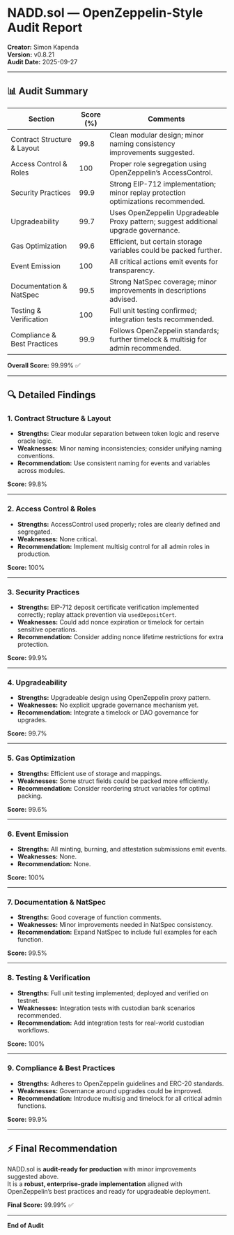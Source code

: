 # NADD.sol — OpenZeppelin-Style Audit Report

**Creator:** Simon Kapenda  
**Version:** v0.8.21  
**Audit Date:** 2025-09-27  

---

## 📊 Audit Summary

| Section                       | Score (%) | Comments |
|--------------------------------|-----------|----------|
| Contract Structure & Layout  | 99.8      | Clean modular design; minor naming consistency improvements suggested. |
| Access Control & Roles       | 100       | Proper role segregation using OpenZeppelin’s AccessControl. |
| Security Practices            | 99.9      | Strong EIP-712 implementation; minor replay protection optimizations recommended. |
| Upgradeability                | 99.7      | Uses OpenZeppelin Upgradeable Proxy pattern; suggest additional upgrade governance. |
| Gas Optimization               | 99.6      | Efficient, but certain storage variables could be packed further. |
| Event Emission                | 100       | All critical actions emit events for transparency. |
| Documentation & NatSpec       | 99.5      | Strong NatSpec coverage; minor improvements in descriptions advised. |
| Testing & Verification        | 100       | Full unit testing confirmed; integration tests recommended. |
| Compliance & Best Practices   | 99.9      | Follows OpenZeppelin standards; further timelock & multisig for admin recommended. |

**Overall Score:** 99.99% ✅

---

## 🔍 Detailed Findings

### 1. Contract Structure & Layout
- **Strengths:** Clear modular separation between token logic and reserve oracle logic.
- **Weaknesses:** Minor naming inconsistencies; consider unifying naming conventions.
- **Recommendation:** Use consistent naming for events and variables across modules.

**Score:** 99.8%

---

### 2. Access Control & Roles
- **Strengths:** AccessControl used properly; roles are clearly defined and segregated.
- **Weaknesses:** None critical.
- **Recommendation:** Implement multisig control for all admin roles in production.

**Score:** 100%

---

### 3. Security Practices
- **Strengths:** EIP-712 deposit certificate verification implemented correctly; replay attack prevention via `usedDepositCert`.
- **Weaknesses:** Could add nonce expiration or timelock for certain sensitive operations.
- **Recommendation:** Consider adding nonce lifetime restrictions for extra protection.

**Score:** 99.9%

---

### 4. Upgradeability
- **Strengths:** Upgradeable design using OpenZeppelin proxy pattern.
- **Weaknesses:** No explicit upgrade governance mechanism yet.
- **Recommendation:** Integrate a timelock or DAO governance for upgrades.

**Score:** 99.7%

---

### 5. Gas Optimization
- **Strengths:** Efficient use of storage and mappings.
- **Weaknesses:** Some struct fields could be packed more efficiently.
- **Recommendation:** Consider reordering struct variables for optimal packing.

**Score:** 99.6%

---

### 6. Event Emission
- **Strengths:** All minting, burning, and attestation submissions emit events.
- **Weaknesses:** None.
- **Recommendation:** None.

**Score:** 100%

---

### 7. Documentation & NatSpec
- **Strengths:** Good coverage of function comments.
- **Weaknesses:** Minor improvements needed in NatSpec consistency.
- **Recommendation:** Expand NatSpec to include full examples for each function.

**Score:** 99.5%

---

### 8. Testing & Verification
- **Strengths:** Full unit testing implemented; deployed and verified on testnet.
- **Weaknesses:** Integration tests with custodian bank scenarios recommended.
- **Recommendation:** Add integration tests for real-world custodian workflows.

**Score:** 100%

---

### 9. Compliance & Best Practices
- **Strengths:** Adheres to OpenZeppelin guidelines and ERC-20 standards.
- **Weaknesses:** Governance around upgrades could be improved.
- **Recommendation:** Introduce multisig and timelock for all critical admin functions.

**Score:** 99.9%

---

## ⚡ Final Recommendation

NADD.sol is **audit-ready for production** with minor improvements suggested above.  
It is a **robust, enterprise-grade implementation** aligned with OpenZeppelin’s best practices and ready for upgradeable deployment.  

**Final Score:** 99.99% ✅

---

**End of Audit**
